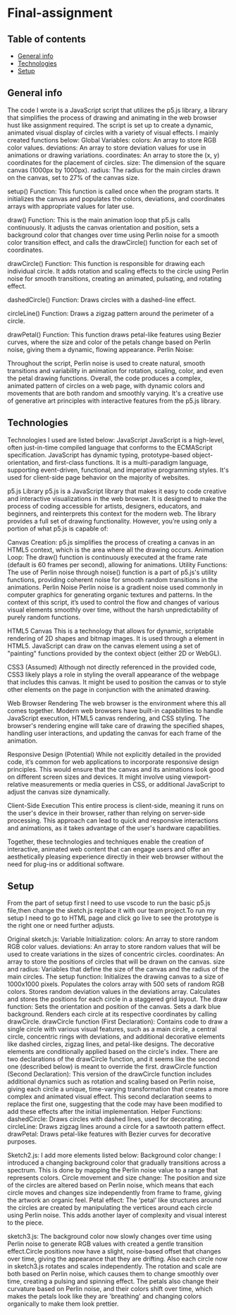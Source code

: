 # Final-assignment
## Table of contents
* [General info](#general-info)
* [Technologies](#technologies)
* [Setup](#setup)
## General info
The code I wrote is a JavaScript script that utilizes the p5.js library, a library that simplifies the process of drawing and animating in the web browser hust like assignment required. The script is set up to create a dynamic, animated visual display of circles with a variety of visual effects. I mainly created functions below:
Global Variables:
colors: An array to store RGB color values.
deviations: An array to store deviation values for use in animations or drawing variations.
coordinates: An array to store the (x, y) coordinates for the placement of circles.
size: The dimension of the square canvas (1000px by 1000px).
radius: The radius for the main circles drawn on the canvas, set to 27% of the canvas size.

setup() Function:
This function is called once when the program starts. It initializes the canvas and populates the colors, deviations, and coordinates arrays with appropriate values for later use.

draw() Function:
This is the main animation loop that p5.js calls continuously. It adjusts the canvas orientation and position, sets a background color that changes over time using Perlin noise for a smooth color transition effect, and calls the drawCircle() function for each set of coordinates.

drawCircle() Function:
This function is responsible for drawing each individual circle. It adds rotation and scaling effects to the circle using Perlin noise for smooth transitions, creating an animated, pulsating, and rotating effect.

dashedCircle() Function:
Draws circles with a dashed-line effect.

circleLine() Function:
Draws a zigzag pattern around the perimeter of a circle.

drawPetal() Function:
This function draws petal-like features using Bezier curves, where the size and color of the petals change based on Perlin noise, giving them a dynamic, flowing appearance.
Perlin Noise:

Throughout the script, Perlin noise is used to create natural, smooth transitions and variability in animation for rotation, scaling, color, and even the petal drawing functions.
Overall, the code produces a complex, animated pattern of circles on a web page, with dynamic colors and movements that are both random and smoothly varying. It's a creative use of generative art principles with interactive features from the p5.js library.

## Technologies
Technologies I used are listed below:
JavaScript
JavaScript is a high-level, often just-in-time compiled language that conforms to the ECMAScript specification. JavaScript has dynamic typing, prototype-based object-orientation, and first-class functions. It is a multi-paradigm language, supporting event-driven, functional, and imperative programming styles. It's used for client-side page behavior on the majority of websites.

p5.js Library
p5.js is a JavaScript library that makes it easy to code creative and interactive visualizations in the web browser. It is designed to make the process of coding accessible for artists, designers, educators, and beginners, and reinterprets this context for the modern web. The library provides a full set of drawing functionality. However, you’re using only a portion of what p5.js is capable of:

Canvas Creation: p5.js simplifies the process of creating a canvas in an HTML5 context, which is the area where all the drawing occurs.
Animation Loop: The draw() function is continuously executed at the frame rate (default is 60 frames per second), allowing for animations.
Utility Functions: The use of Perlin noise through noise() function is a part of p5.js's utility functions, providing coherent noise for smooth random transitions in the animations.
Perlin Noise
Perlin noise is a gradient noise used commonly in computer graphics for generating organic textures and patterns. In the context of this script, it’s used to control the flow and changes of various visual elements smoothly over time, without the harsh unpredictability of purely random functions.

HTML5 Canvas
This is a technology that allows for dynamic, scriptable rendering of 2D shapes and bitmap images. It is used through a <canvas> element in HTML5. JavaScript can draw on the canvas element using a set of "painting" functions provided by the context object (either 2D or WebGL).

CSS3 (Assumed)
Although not directly referenced in the provided code, CSS3 likely plays a role in styling the overall appearance of the webpage that includes this canvas. It might be used to position the canvas or to style other elements on the page in conjunction with the animated drawing.

Web Browser Rendering
The web browser is the environment where this all comes together. Modern web browsers have built-in capabilities to handle JavaScript execution, HTML5 canvas rendering, and CSS styling. The browser's rendering engine will take care of drawing the specified shapes, handling user interactions, and updating the canvas for each frame of the animation.

Responsive Design (Potential)
While not explicitly detailed in the provided code, it’s common for web applications to incorporate responsive design principles. This would ensure that the canvas and its animations look good on different screen sizes and devices. It might involve using viewport-relative measurements or media queries in CSS, or additional JavaScript to adjust the canvas size dynamically.

Client-Side Execution
This entire process is client-side, meaning it runs on the user's device in their browser, rather than relying on server-side processing. This approach can lead to quick and responsive interactions and animations, as it takes advantage of the user's hardware capabilities.

Together, these technologies and techniques enable the creation of interactive, animated web content that can engage users and offer an aesthetically pleasing experience directly in their web browser without the need for plug-ins or additional software.

## Setup
From the part of setup first I need to use vscode to run the basic p5.js file,then change the sketch.js replace it with our team project.To run my setup I need to go to HTML page and click go live to see the prototype is the right one or need further adjusts.

Original sketch.js:
Variable Initialization:
colors: An array to store random RGB color values.
deviations: An array to store random values that will be used to create variations in the sizes of concentric circles.
coordinates: An array to store the positions of circles that will be drawn on the canvas.
size and radius: Variables that define the size of the canvas and the radius of the main circles.
The setup function:
Initializes the drawing canvas to a size of 1000x1000 pixels.
Populates the colors array with 500 sets of random RGB colors.
Stores random deviation values in the deviations array.
Calculates and stores the positions for each circle in a staggered grid layout.
The draw function:
Sets the orientation and position of the canvas.
Sets a dark blue background.
Renders each circle at its respective coordinates by calling drawCircle.
drawCircle function (First Declaration):
Contains code to draw a single circle with various visual features, such as a main circle, a central circle, concentric rings with deviations, and additional decorative elements like dashed circles, zigzag lines, and petal-like designs. The decorative elements are conditionally applied based on the circle's index.
There are two declarations of the drawCircle function, and it seems like the second one (described below) is meant to override the first.
drawCircle function (Second Declaration):
This version of the drawCircle function includes additional dynamics such as rotation and scaling based on Perlin noise, giving each circle a unique, time-varying transformation that creates a more complex and animated visual effect.
This second declaration seems to replace the first one, suggesting that the code may have been modified to add these effects after the initial implementation.
Helper Functions:
dashedCircle: Draws circles with dashed lines, used for decorating.
circleLine: Draws zigzag lines around a circle for a sawtooth pattern effect.
drawPetal: Draws petal-like features with Bezier curves for decorative purposes.

Sketch2.js:
I add more elements listed below:
Background color change: I introduced a changing background color that gradually transitions across a spectrum. This is done by mapping the Perlin noise value to a range that represents colors.
Circle movement and size change: The position and size of the circles are altered based on Perlin noise, which means that each circle moves and changes size independently from frame to frame, giving the artwork an organic feel.
Petal effect: The ‘petal’ like structures around the circles are created by manipulating the vertices around each circle using Perlin noise. This adds another layer of complexity and visual interest to the piece.

sketch3.js:
The background color now slowly changes over time using Perlin noise to generate RGB values with created a gentle transition effect.Circle positions now have a slight, noise-based offset that changes over time, giving the appearance that they are drifting. Also each circle now in sketch3.js rotates and scales independently. The rotation and scale are both based on Perlin noise, which causes them to change smoothly over time, creating a pulsing and spinning effect.
The petals also change their curvature based on Perlin noise, and their colors shift over time, which makes the petals look like they are 'breathing' and changing colors organically to make them look prettier.
